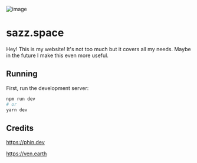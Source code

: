 ![image](https://user-images.githubusercontent.com/39680458/157887906-fd3cc0e8-9ed1-4bdf-896c-540239d1bebd.png)

# sazz.space

Hey! This is my website! It's not too much but it covers all my needs. Maybe in the future I make this even more useful.

## Running

First, run the development server:

```bash
npm run dev
# or
yarn dev
```

## Credits

https://phin.dev

https://ven.earth
